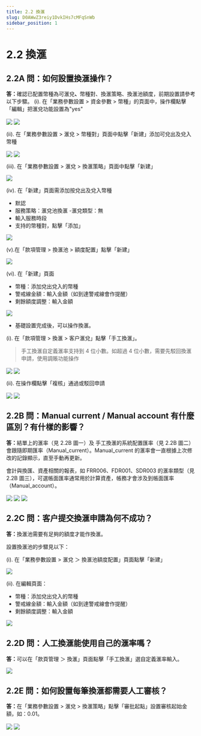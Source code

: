 ```yaml
---
title: 2.2 換滙
slug: D0AWwZ3reiy1DvkIHs7cMFqSnWb
sidebar_position: 1
---
```



# 2.2 換滙

## 2.2A 問：如何設置換滙操作？

<b>答：</b>確認已配置幣種為可滙兌<b>、</b>幣種對、換滙策略、換滙池額度，前期設置請參考以下步驟。
(i). 在「業務參數設置 &gt; 資金參數 &gt; 幣種」的頁面中，操作欄點擊「編輯」把滙兌功能設置為"yes"

<img src="/assets/JUC4bkt5YohctzxrtPec0bpjnhh.png" src-width="2641" src-height="1274" align="center"/>

<img src="/assets/FWRabG84noF9uSxeVVqca7Scnkf.png" src-width="2858" src-height="1635" align="center"/>

(ii). 在「業務參數設置 &gt; 滙兌 &gt; 幣種對」頁面中點擊「新建」添加可兌出及兌入幣種

<img src="/assets/VXIvb4LPdofbnPxzck1cmupmncc.png" src-width="2635" src-height="1203" align="center"/>

<img src="/assets/VlIqbPgsWoc7XMxfyYTcr5GenCe.png" src-width="2383" src-height="941" align="center"/>

(iii). 在「業務參數設置 &gt; 滙兌 &gt; 換滙策略」頁面中點擊「新建」

<img src="/assets/Kj5Jbh3X3ofI1xxXCTEclbWynMb.png" src-width="2627" src-height="1291" align="center"/>

(iv). 在「新建」頁面需添加按兌出及兌入幣種

- 默認
- 服務策略：滙兌池換滙
-滙兌類型：無
- 輸入服務時段
- 支持的幣種對，點擊「添加」

<img src="/assets/V65kbY9fGopMqjxAutEcLXzqnFb.png" src-width="2229" src-height="1372" align="center"/>

(v).在「款項管理 &gt; 換滙池 &gt; 額度配置」點擊「新建」

<img src="/assets/Ww9abnkngoPwzwxViGscpscTnae.png" src-width="2856" src-height="1555" align="center"/>

(vi). 在「新建」頁面

- 幣種：添加兌出兌入的幣種
- 警戒線金額：輸入金額（如到達警戒線會作提醒）
- 剩餘額度調整：輸入金額

<img src="/assets/E0nIbROIwo7vrexbezmc5adfnVf.png" src-width="2246" src-height="1370" align="center"/>

- 基礎設置完成後，可以操作換滙。

(i). 在「款項管理 &gt; 換滙 &gt; 客户滙兌」點擊「手工換滙」。

> 手工換滙自定義滙率支持到 4 位小數。如超過 4 位小數，需要先駁回換滙申請，使用調賬功能操作

<img src="/assets/UBCobIH49oMrZHxT7q9cg2jvnxe.png" src-width="2599" src-height="1104" align="center"/>

<img src="/assets/MSqubmODyoVgWIxQKrqcSlJqnig.png" src-width="2237" src-height="1374" align="center"/>

(ii). 在操作欄點擊「複核」通過或駁回申請

<img src="/assets/D1W9bkBYgoONZvxyZEGcTCNen7f.png" src-width="2236" src-height="1034" align="center"/>

<img src="/assets/UDn6bYa0Ho1yNqxG7hPcLkHTnmc.png" src-width="2228" src-height="1367" align="center"/>

## 2.2B 問：Manual current / Manual account 有什麼區別？有什樣的影響？

<b>答：</b>結單上的滙率（見 2.2B 圖一）及 手工換滙的系統配置匯率（見 2.2B 圖二）會跟隨即期匯率（Manual_current）。Manual_current 的滙率會一直根據上次修改的記錄顯示，直至手動再更新。

會計與換匯、資產相關的報表，如 FRR006、FDR001、SDR003 的滙率類型（見 2.2B 圖三），可選帳面匯率通常用於計算資產，帳務才會涉及到帳面匯率（Manual_account）。

<img src="/assets/C1GabusCEojk4zx7ayVctC9knoe.png" src-width="1268" src-height="194" align="center"/>

<img src="/assets/PLKybW3K0oF9ruxOQIncWNRcndc.png" src-width="2510" src-height="768" align="center"/>

<img src="/assets/WQpSbYbOWoicPbxj8aJcjdnDnVd.png" src-width="2042" src-height="382" align="center"/>

## 2.2C 問：客户提交換滙申請為何不成功？

<b>答：</b>換滙池需要有足夠的額度才能作換滙。

設置換滙池的步驟見以下：

(i). 在「業務參數設置 &gt; 滙兌 ＞ 換滙池額度配置」頁面點擊「新建」

<img src="/assets/TVtNbgv4toAidqx4W6HcBjAUnwO.png" src-width="2856" src-height="1555" align="center"/>

(ii). 在編輯頁面：

- 幣種：添加兌出兌入的幣種
- 警戒線金額：輸入金額（如到達警戒線會作提醒）
- 剩餘額度調整：輸入金額

<img src="/assets/Bp6WbBfD0ovZybxIdUjcEVCqnCe.png" src-width="2096" src-height="1354" align="center"/>

## 2.2D 問：人工換滙能使用自己的滙率嗎？

<b>答：</b>可以在「款頁管理 ＞ 換滙」頁面點擊「手工換滙」選自定義滙率輸入。

<img src="/assets/RKf7bF5xLoxK7mxgjznc6hxLnrf.png" src-width="2500" src-height="986" align="center"/>

## 2.2E 問：如何設置每筆換滙都需要人工審核？

<b>答：</b>在「業務參數設置 &gt; 滙兌 &gt; 換滙策略」點擊「審批起點」設置審核起始金額，如：0.01。 

<img src="/assets/KiGEbMDB1oCjT2xyBg6cWi2LnJb.png" src-width="2712" src-height="1394" align="center"/>

<img src="/assets/WRCbbyrbZol2bHxJU4Kcgj0tnih.png" src-width="2346" src-height="940" align="center"/>

